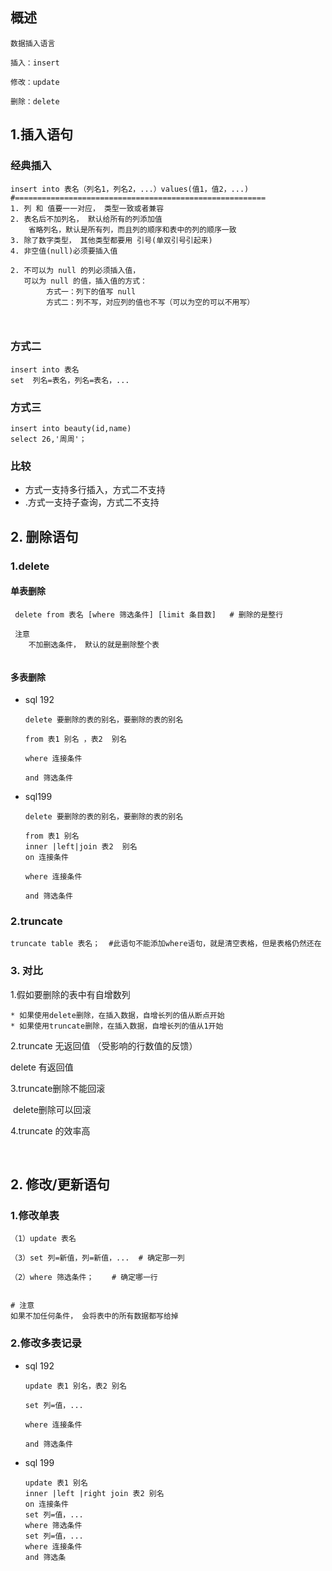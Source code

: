## 概述

```mysql
数据插入语言

插入：insert

修改：update

删除：delete
```



## 1.插入语句

### 经典插入

```mysql
insert into 表名（列名1，列名2，...）values(值1，值2，...)
#========================================================
1. 列 和 值要一一对应， 类型一致或者兼容
2. 表名后不加列名， 默认给所有的列添加值 
	省略列名，默认是所有列，而且列的顺序和表中的列的顺序一致
3. 除了数字类型， 其他类型都要用 引号(单双引号引起来)
4. 非空值(null)必须要插入值

2. 不可以为 null 的列必须插入值，
   可以为 null 的值，插入值的方式：
    	方式一：列下的值写 null
    	方式二：列不写，对应列的值也不写（可以为空的可以不用写） 



```

### 方式二

```mysql
insert into 表名
set  列名=表名，列名=表名，...
```

### 方式三

```mysql
insert into beauty(id,name)
select 26,'周周'；
```

### 比较

*   方式一支持多行插入，方式二不支持
*   .方式一支持子查询，方式二不支持



## 2. 删除语句

### 1.delete

#### 单表删除

```mysql
 delete from 表名 [where 筛选条件] [limit 条目数]   # 删除的是整行
 
 注意
 	不加删选条件， 默认的就是删除整个表
 
```

#### 多表删除

* sql 192

    ```mysql
    delete 要删除的表的别名，要删除的表的别名
    
    from 表1 别名 ，表2  别名
    
    where 连接条件
    
    and 筛选条件
    ```

    

* sql199

    ```mysql
    delete 要删除的表的别名，要删除的表的别名
    
    from 表1 别名 
    inner |left|join 表2  别名
    on 连接条件
    
    where 连接条件
    
    and 筛选条件
    ```

### 2.truncate

```mysql
truncate table 表名；  #此语句不能添加where语句，就是清空表格，但是表格仍然还在 
```

###   3. 对比

1.假如要删除的表中有自增数列

```mysql
* 如果使用delete删除，在插入数据，自增长列的值从断点开始
* 如果使用truncate删除，在插入数据，自增长列的值从1开始
```

2.truncate 无返回值   （受影响的行数值的反馈）

   delete    有返回值

3.truncate删除不能回滚

​    delete删除可以回滚

4.truncate 的效率高





​    







## 2. 修改/更新语句

### 1.修改单表

```mysql
（1）update 表名

（3）set 列=新值，列=新值，...  # 确定那一列

（2）where 筛选条件；    # 确定哪一行


# 注意
如果不加任何条件， 会将表中的所有数据都写给掉
```

### 2.修改多表记录

*   sql 192

    ```mysql
    update 表1 别名，表2 别名
    
    set 列=值，...
    
    where 连接条件
    
    and 筛选条件
    ```

*   sql 199

    ```mysql
    update 表1 别名
    inner |left |right join 表2 别名
    on 连接条件
    set 列=值，...
    where 筛选条件
    set 列=值，...
    where 连接条件
    and 筛选条
    ```

